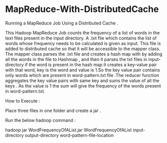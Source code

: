 MapReduce-With-DistributedCache
===============================

Running a MapReduce Job Using a Distributed Cache . 


This Hadoop MapReduce Job counts the frequency of a list of words in the text files present in the input directory. 
A .txt file which contains the list of words whose frequency needs to be calculated is given as input.
This file is added to distributed cache so that it will be accessible to the mapper class. The mapper class parses the 
.txt file and creates a hash map with by adding all the words in the file to Hashmap , and then 
it parses the txt files in input-directory if the word is present in the hash map it creates a key-value pair 
with that word, key is the word and value is 1.So the key value pair contains only words which are 
present in word-pattern.txt file .The reducer function aggregates the key value pairs with same key and 
sums the value of all the keys . As the value is 1 the sum will give the frequency of the words present in 
word-pattern.txt.

How to Execute :

Place three files in one folder and create a jar .

Run the below hadoop command :

hadoop jar WordFrequencyOfAList.jar WordFrequencyOfAList input-directory output-directory word-pattern-file-location
